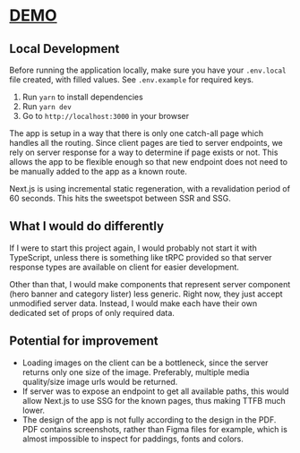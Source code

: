 # [DEMO](https://template-renderer.vercel.app/)

## Local Development

Before running the application locally, make sure you have your `.env.local` file created, with filled values. See `.env.example` for required keys.

1. Run `yarn` to install dependencies
2. Run `yarn dev`
3. Go to `http://localhost:3000` in your browser

The app is setup in a way that there is only one catch-all page which handles all the routing. Since client pages are tied to server endpoints, we rely on server response for a way to determine if page exists or not. This allows the app to be flexible enough so that new endpoint does not need to be manually added to the app as a known route.

Next.js is using incremental static regeneration, with a revalidation period of 60 seconds. This hits the sweetspot between SSR and SSG.

## What I would do differently

If I were to start this project again, I would probably not start it with TypeScript, unless there is something like tRPC provided so that server response types are available on client for easier development.

Other than that, I would make components that represent server component (hero banner and category lister) less generic. Right now, they just accept unmodified server data. Instead, I would make each have their own dedicated set of props of only required data.

## Potential for improvement

- Loading images on the client can be a bottleneck, since the server returns only one size of the image. Preferably, multiple media quality/size image urls would be returned.
- If server was to expose an endpoint to get all available paths, this would allow Next.js to use SSG for the known pages, thus making TTFB much lower.
- The design of the app is not fully according to the design in the PDF. PDF contains screenshots, rather than Figma files for example, which is almost impossible to inspect for paddings, fonts and colors.
